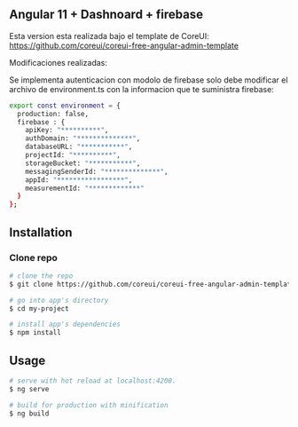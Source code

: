## Angular 11 + Dashnoard + firebase

Esta version esta realizada bajo el template de CoreUI:
https://github.com/coreui/coreui-free-angular-admin-template

Modificaciones realizadas:

Se implementa autenticacion con modolo de firebase solo debe modificar el archivo de environment.ts con la informacion que te suministra firebase:

``` bash
export const environment = {
  production: false,
  firebase : {
    apiKey: "**********",
    authDomain: "**************",
    databaseURL: "***********",
    projectId: "**********",
    storageBucket: "***********",
    messagingSenderId: "**************",
    appId: "*****************",
    measurementId: "*************"
  }
};

```

## Installation

### Clone repo

``` bash
# clone the repo
$ git clone https://github.com/coreui/coreui-free-angular-admin-template.git my-project

# go into app's directory
$ cd my-project

# install app's dependencies
$ npm install
```

## Usage

``` bash
# serve with hot reload at localhost:4200.
$ ng serve

# build for production with minification
$ ng build
```


